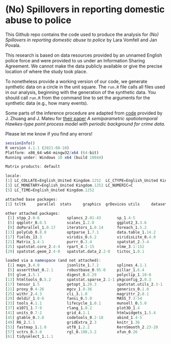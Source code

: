 # (No) Spillovers in reporting domestic abuse to police

This Github repo contains the code used to produce the analysis for _(No) Spillovers in reporting domestic abuse to police_ by Lara Vomfell and Jan Povala.

This research is based on data resources provided by an unnamed English police force and were provided to us under an Information Sharing Agreement. We cannot make the data publicly available or give the precise location of where the study took place.

To nonetheless provide a working version of our code, we generate synthetic data on a circle in the unit square. The `run.R` file calls all files used in our analysis, beginning with the generation of the synthetic data. You should call `run.R` from the command line to set the arguments for the synthetic data (e.g., how many events). 

Some parts of the inference procedure are adapted from [code](https://rss.onlinelibrary.wiley.com/hub/journal/1467985x/series-a-datasets/182_3) provided by J. Zhuang and J. Mateu for [their paper](https://doi.org/10.1111/rssa.12429) _A semiparametric spatiotemporal Hawkes-type point process model with periodic background for crime data_.

Please let me know if you find any errors!


```R
sessionInfo()
R version 4.1.1 (2021-08-10)
Platform: x86_64-w64-mingw32/x64 (64-bit)
Running under: Windows 10 x64 (build 19044)

Matrix products: default

locale:
[1] LC_COLLATE=English_United Kingdom.1252  LC_CTYPE=English_United Kingdom.1252   
[3] LC_MONETARY=English_United Kingdom.1252 LC_NUMERIC=C                           
[5] LC_TIME=English_United Kingdom.1252    

attached base packages:
[1] tcltk     parallel  stats     graphics  grDevices utils     datasets  methods   base     

other attached packages:
 [1] stpp_2.0-6            splancs_2.01-43       sp_1.4-5              rpanel_1.1-5         
 [5] qqplotr_0.0.5         scales_1.2.0          ggplot2_3.3.6         snakecase_0.11.0     
 [9] doParallel_1.0.17     iterators_1.0.14      foreach_1.5.2         mvtnorm_1.1-3        
[13] polyCub_0.8.0         optparse_1.7.1        data.table_1.14.2     sf_1.0-7             
[17] fields_13.3           viridis_0.6.2         viridisLite_0.4.0     spam_2.8-0           
[21] Matrix_1.4-1          purrr_0.3.4           spatstat_2.3-4        spatstat.linnet_2.3-2
[25] spatstat.core_2.4-4   rpart_4.1-15          nlme_3.1-152          spatstat.random_2.2-0
[29] spatstat.geom_2.4-0   spatstat.data_2.2-0   tictoc_1.0.1         

loaded via a namespace (and not attached):
 [1] maps_3.4.0            jsonlite_1.7.2        splines_4.1.1         dotCall64_1.0-1      
 [5] assertthat_0.2.1      robustbase_0.95-0     pillar_1.6.4          lattice_0.20-44      
 [9] glue_1.5.1            digest_0.6.29         polyclip_1.10-0       colorspace_2.0-2     
[13] htmltools_0.5.2       spatstat.sparse_2.1-1 pkgconfig_2.0.3       misc3d_0.9-1         
[17] tensor_1.5            getopt_1.20.3         spatstat.utils_2.3-1  tibble_3.1.6         
[21] proxy_0.4-26          mgcv_1.8-36           generics_0.1.0        ellipsis_0.3.2       
[25] withr_2.4.3           cli_3.1.0             magrittr_2.0.1        crayon_1.4.2         
[29] deldir_1.0-6          fansi_0.5.0           MASS_7.3-54           class_7.3-19         
[33] tools_4.1.1           lifecycle_1.0.1       munsell_0.5.0         compiler_4.1.1       
[37] e1071_1.7-9           rlang_1.0.2           plot3D_1.4            classInt_0.4-3       
[41] units_0.7-2           grid_4.1.1            htmlwidgets_1.5.4     goftest_1.2-3        
[45] gtable_0.3.0          codetools_0.2-18      abind_1.4-5           DBI_1.1.1            
[49] R6_2.5.1              gridExtra_2.3         knitr_1.36            dplyr_1.0.7          
[53] fastmap_1.1.0         utf8_1.2.2            KernSmooth_2.23-20    Rcpp_1.0.8           
[57] vctrs_0.3.8           rgl_0.108.3.2         xfun_0.26             DEoptimR_1.0-11      
[61] tidyselect_1.1.1
``` 
